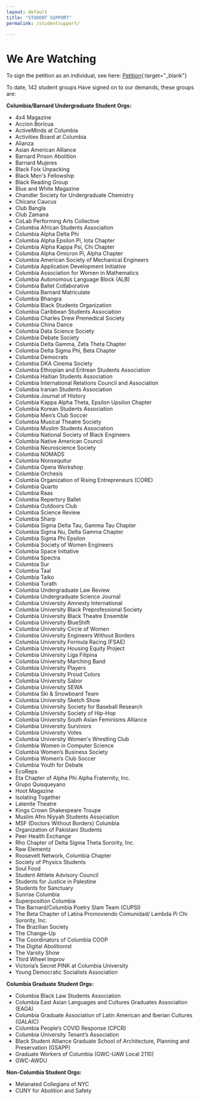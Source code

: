 ```yaml
---
layout: default
title: "STUDENT SUPPORT"
permalink: /studentsupport/

---
```


# We Are Watching 
To sign the petition as an individual, see here: [Petition](https://actionnetwork.org/petitions/mobilized-african-diaspora-demands?source=direct_link&){:target="_blank"}

To date, 142 student groups Have signed on to our demands, these groups are:

**Columbia/Barnard Undergraduate Student Orgs:**
  * 4x4 Magazine
  * Accion Boricua
  * ActiveMinds at Columbia
  * Activities Board at Columbia 
  * Alianza
  * Asian American Alliance
  * Barnard Prison Abolition
  * Barnard Mujeres
  * Black Folx Unpacking 
  * Black Men's Fellowship 
  * Black Reading Group
  * Blue and White Magazine
  * Chandler Society for Undergraduate Chemistry
  * Chicanx Caucus
  * Club Bangla
  * Club Zamana
  * CoLab Performing Arts Collective
  * Columbia African Students Association
  * Columbia Alpha Delta Phi
  * Columbia Alpha Epsilon Pi, Iota Chapter
  * Columbia Alpha Kappa Psi, Chi Chapter
  * Columbia Alpha Omicron Pi, Alpha Chapter
  * Columbia American Society of Mechanical Engineers
  * Columbia Application Development Initiative
  * Columbia Association for Women in Mathematics
  * Columbia Autonomous Language Block (ALB)
  * Columbia Ballet Collaborative
  * Columbia Barnard Matriculate
  * Columbia Bhangra
  * Columbia Black Students Organization
  * Columbia Caribbean Students Association
  * Columbia Charles Drew Premedical Society
  * Columbia China Dance
  * Columbia Data Science Society
  * Columbia Debate Society
  * Columbia Delta Gamma, Zeta Theta Chapter
  * Columbia Delta Sigma Phi, Beta Chapter
  * Columbia Democrats
  * Columbia DKA Cinema Society
  * Columbia Ethiopian and Eritrean Students Association
  * Columbia Haitian Students Association
  * Columbia International Relations Council and Association
  * Columbia Iranian Students Association
  * Columbia Journal of History
  * Columbia Kappa Alpha Theta, Epsilon Upsilon Chapter
  * Columbia Korean Students Association
  * Columbia Men’s Club Soccer
  * Columbia Musical Theatre Society
  * Columbia Muslim Students Association
  * Columbia National Society of Black Engineers
  * Columbia Native American Council
  * Columbia Neuroscience Society
  * Columbia NOMADS
  * Columbia Nonsequitur
  * Columbia Opera Workshop
  * Columbia Orchesis
  * Columbia Organization of Rising Entrepreneurs (CORE)
  * Columbia Quarto 
  * Columbia Raas
  * Columbia Repertory Ballet
  * Columbia Outdoors Club
  * Columbia Science Review
  * Columbia Sharp
  * Columbia Sigma Delta Tau, Gamma Tau Chapter
  * Columbia Sigma Nu, Delta Gamma Chapter
  * Columbia Sigma Phi Epsilon
  * Columbia Society of Women Engineers 
  * Columbia Space Initiative
  * Columbia Spectra
  * Columbia Sur
  * Columbia Taal
  * Columbia Taiko
  * Columbia Turath 
  * Columbia Undergraduate Law Review
  * Columbia Undergraduate Science Journal
  * Columbia University Amnesty International
  * Columbia University Black Preprofessional Society
  * Columbia University Black Theatre Ensemble
  * Columbia University BlueShift
  * Columbia University Circle of Women
  * Columbia University Engineers Without Borders
  * Columbia University Formula Racing (FSAE)
  * Columbia University Housing Equity Project
  * Columbia University Liga Filipina 
  * Columbia University Marching Band
  * Columbia University Players
  * Columbia University Proud Colors
  * Columbia University Sabor
  * Columbia University SEWA
  * Columbia Ski & Snowboard Team
  * Columbia University Sketch Show
  * Columbia University Society for Baseball Research
  * Columbia University Society of Hip-Hop
  * Columbia University South Asian Feminisms Alliance
  * Columbia University Survivors
  * Columbia University Votes
  * Columbia University Women's Wrestling Club
  * Columbia Women in Computer Science
  * Columbia Women’s Business Society
  * Columbia Women’s Club Soccer
  * Columbia Youth for Debate
  * EcoReps
  * Eta Chapter of Alpha Phi Alpha Fraternity, Inc.
  * Grupo Quisqueyano
  * Hoot Magazine
  * Isolating Together
  * Latenite Theatre
  * Kings Crown Shakespeare Troupe
  * Muslim Afro Niyyah Students Association
  * MSF (Doctors Without Borders) Columbia
  * Organization of Pakistani Students
  * Peer Health Exchange
  * Rho Chapter of Delta Sigma Theta Sorority, Inc.
  * Raw Elementz
  * Roosevelt Network, Columbia Chapter
  * Society of Physics Students
  * Soul Food
  * Student Athlete Advisory Council
  * Students for Justice in Palestine
  * Students for Sanctuary
  * Sunrise Columbia
  * Superposition Columbia
  * The Barnard/Columbia Poetry Slam Team (CUPSI)
  * The Beta Chapter of Latina Promoviendo Comunidad/ Lambda Pi Chi Sorority, Inc.
  * The Brazilian Society
  * The Change-Up
  * The Coordinators of Columbia COOP
  * The Digital Abolitionist
  * The Varsity Show
  * Third Wheel Improv
  * Victoria’s Secret PINK at Columbia University 
  * Young Democratic Socialists Association

   
**Columbia Graduate Student Orgs:**
  * Columbia Black Law Students Association
  * Columbia East Asian Languages and Cultures Graduates Association (EAGA)
  * Columbia Graduate Association of Latin American and Iberian Cultures (GALAIC)
  * Columbia People’s COVID Response (CPCR)
  * Columbia University Tenant’s Association
  * Black Student Alliance Graduate School of Architecture, Planning and Preservation (GSAPP)
  * Graduate Workers of Columbia (GWC-UAW Local 2110) 
  * GWC-AWDU
  
**Non-Columbia Student Orgs:**
  * Melanated Collegians of NYC
  * CUNY for Abolition and Safety



